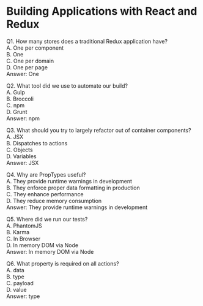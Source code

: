 Building Applications with React and Redux
==========================================

Q1. How many stores does a traditional Redux application have?  
A. One per component  
B. One  
C. One per domain  
D. One per page  
Answer: One  

Q2. What tool did we use to automate our build?  
A. Gulp  
B. Broccoli  
C. npm  
D. Grunt  
Answer: npm  

Q3. What should you try to largely refactor out of container components?  
A. JSX  
B. Dispatches to actions  
C. Objects  
D. Variables  
Answer: JSX  

Q4. Why are PropTypes useful?  
A. They provide runtime warnings in development  
B. They enforce proper data formatting in production  
C. They enhance performance  
D. They reduce memory consumption  
Answer: They provide runtime warnings in development  

Q5. Where did we run our tests?  
A. PhantomJS  
B. Karma  
C. In Browser  
D. In memory DOM via Node  
Answer: In memory DOM via Node  

Q6. What property is required on all actions?  
A. data  
B. type  
C. payload  
D. value  
Answer: type  

